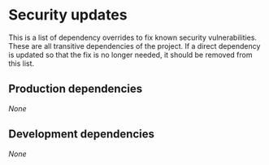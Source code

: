 # Security updates

This is a list of dependency overrides to fix known security vulnerabilities.
These are all transitive dependencies of the project.
If a direct dependency is updated so that the fix is no longer needed, it should be removed from this list.

## Production dependencies

*None*

## Development dependencies

*None*
